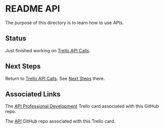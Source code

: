 # README API

The purpose of this directory is to learn how to use APIs.

## Status
Just finished working on [Trello API Calls](https://github.com/JamieBort/LearningDirectory/tree/master/API/TrelloAPICalls). 

## Next Steps
Return to [Trello API Calls](https://github.com/JamieBort/LearningDirectory/tree/master/API/TrelloAPICalls). See [Next Steps](https://github.com/JamieBort/LearningDirectory/tree/master/API/TrelloAPICalls#next-steps) there. 

## Associated Links

The [API Professional Development](https://trello.com/c/NFRSx1Q6/171-api-professional-development) Trello card associated with this GitHub repo.

The [API](https://github.com/JamieBort/LearningDirectory/tree/master/API) GitHub repo associated with this Trello card.
